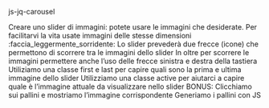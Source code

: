 js-jq-carousel

Creare uno slider di immagini: potete usare le immagini che desiderate. Per facilitarvi la vita usate immagini delle stesse dimensioni :faccia_leggermente_sorridente: Lo slider prevederà due frecce (icone) che permettono di scorrere tra le immagini dello slider In oltre per scorrere le immagini permettere anche l’uso delle frecce sinistra e destra della tastiera Utiliziamo una classe first e last per capire quali sono la prima e ultima immagine dello slider Utilizziamo una classe active per aiutarci a capire quale è l’immagine attuale da visualizzare nello slider
BONUS:
Clicchiamo sui pallini e mostriamo l’immagine corrispondente Generiamo i pallini con JS
